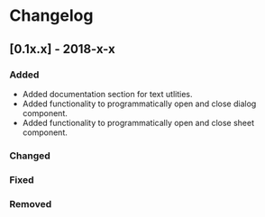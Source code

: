 # Changelog

## [0.1x.x] - 2018-x-x

### Added

- Added documentation section for text utlities.
- Added functionality to programmatically open and close dialog component.
- Added functionality to programmatically open and close sheet component.

### Changed

### Fixed

### Removed
